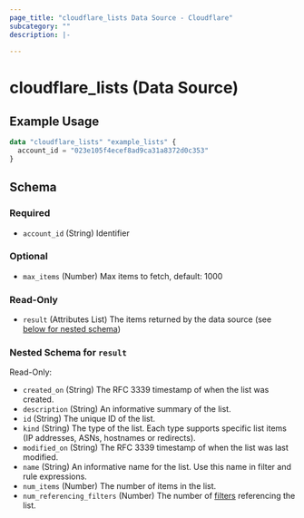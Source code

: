 ```yaml
---
page_title: "cloudflare_lists Data Source - Cloudflare"
subcategory: ""
description: |-
  
---
```


# cloudflare_lists (Data Source)



## Example Usage

```terraform
data "cloudflare_lists" "example_lists" {
  account_id = "023e105f4ecef8ad9ca31a8372d0c353"
}
```

<!-- schema generated by tfplugindocs -->
## Schema

### Required

- `account_id` (String) Identifier

### Optional

- `max_items` (Number) Max items to fetch, default: 1000

### Read-Only

- `result` (Attributes List) The items returned by the data source (see [below for nested schema](#nestedatt--result))

<a id="nestedatt--result"></a>
### Nested Schema for `result`

Read-Only:

- `created_on` (String) The RFC 3339 timestamp of when the list was created.
- `description` (String) An informative summary of the list.
- `id` (String) The unique ID of the list.
- `kind` (String) The type of the list. Each type supports specific list items (IP addresses, ASNs, hostnames or redirects).
- `modified_on` (String) The RFC 3339 timestamp of when the list was last modified.
- `name` (String) An informative name for the list. Use this name in filter and rule expressions.
- `num_items` (Number) The number of items in the list.
- `num_referencing_filters` (Number) The number of [filters](/operations/filters-list-filters) referencing the list.


